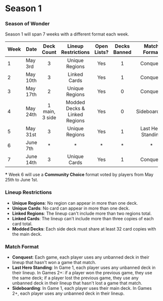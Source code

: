 # Season 1
### Season of Wonder

Season 1 will span 7 weeks with a different format each week.

| Week | Date      |   Deck Count   |         Lineup Restrictions         | Open Lists? | Decks Banned |    Match Format    |
|------|-----------|:--------------:|:-----------------------------------:|:-----------:|:------------:|:------------------:|
| 1    | May 3rd   |        3       |            Unique Regions           |     Yes     |       1      |      Conquest      |
| 2    | May 10th  |        3       |             Linked Cards            |     Yes     |       1      |      Conquest      |
| 3    | May 17th  |        2       |            Unique Regions           |     Yes     |       0      |      Conquest      |
| 4    | May 24th  | 1 main, 3 side |    Modded Decks & Linked Regions    |     Yes     |       0      |    Sideboarding    |
| 5    | May 31st  |        3       |            Unique Regions           |     Yes     |       1      | Last Hero Standing |
| 6    | June 7th  |        *       |                  *                  |      *      |       *      |          *         |
| 7    | June 14th |        3       |             Unique Cards            |     Yes     |       1      |      Conquest      |

**\*** Week 6 will use a **Community Choice** format voted by players from May 25th to June 1st.

### Lineup Restrictions
- **Unique Regions**: No region can appear in more than one deck.
- **Unique Cards**: No card can appear in more than one deck.
- **Linked Regions**: The lineup can't include more than two regions total.
- **Linked Cards**: The lineup can't include more than three copies of each card total.
- **Modded Decks**: Each side deck must share at least 32 card copies with the main deck.

### Match Format
- **Conquest**: Each game, each player uses any unbanned deck in their lineup that hasn't won a game that match.
- **Last Hero Standing**: In Game 1, each player uses any unbanned deck in their lineup. In Games 2+: if a player won the previous game, they use the same deck; if a player lost the previous game, they use any unbanned deck in their lineup that hasn't lost a game that match.
- **Sideboarding**: In Game 1, each player uses their main deck. In Games 2+, each player uses any unbanned deck in their lineup.
